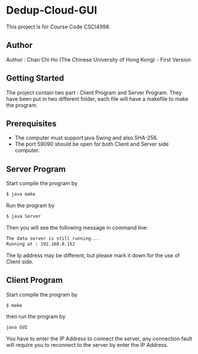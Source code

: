 # Dedup-Cloud-GUI
This project is for Course Code CSCI4998. 

## Author
Author : Chan Chi Ho (The Chinese University of Hong Kong) - First Version

## Getting Started

The project contain two part : Client Program and Server Program. They have been put in two different folder, each file will have a makefile to make the program.

## Prerequisites

- The computer must support java Swing and also SHA-256.
- The port 59090 should be open for both Client and Server side computer.

## Server Program

Start compile the program by
```sh
$ java make
```
Run the program by 
```sh
$ java Server
```
Then you will see the following message in command line:
```sh
The data server is still running...
Running at : 192.168.0.152
```
The Ip address may be different, but please mark it down for the use of Client side.

## Client Program
 
Start compile the program by
```sh
$ make
```
then run the program by 
```sh
java GUI
```
You have to enter the IP Address to connect the server, any connection fault will require you to reconnect to the server by enter the IP Address.
